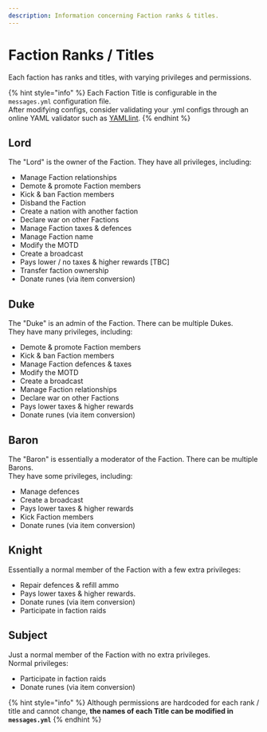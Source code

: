 ```yaml
---
description: Information concerning Faction ranks & titles.
---
```


# Faction Ranks / Titles

Each faction has ranks and titles, with varying privileges and permissions.

{% hint style="info" %}
Each Faction Title is configurable in the `messages.yml` configuration file.\
After modifying configs, consider validating your .yml configs through an online YAML validator such as [YAMLlint](https://www.yamllint.com/).
{% endhint %}

## Lord

The "Lord" is the owner of the Faction. They have all privileges, including:

* Manage Faction relationships
* Demote & promote Faction members
* Kick & ban Faction members
* Disband the Faction
* Create a nation with another faction
* Declare war on other Factions
* Manage Faction taxes & defences
* Manage Faction name
* Modify the MOTD
* Create a broadcast
* Pays lower / no taxes & higher rewards \[TBC]
* Transfer faction ownership
* Donate runes (via item conversion)

## Duke

The "Duke" is an admin of the Faction. There can be multiple Dukes.\
They have many privileges, including:

* Demote & promote Faction members
* Kick & ban Faction members
* Manage Faction defences & taxes
* Modify the MOTD
* Create a broadcast
* Manage Faction relationships
* Declare war on other Factions
* Pays lower taxes & higher rewards
* Donate runes (via item conversion)

## Baron

The "Baron" is essentially a moderator of the Faction. There can be multiple Barons.\
They have some privileges, including:

* Manage defences
* Create a broadcast
* Pays lower taxes & higher rewards
* Kick Faction members
* Donate runes (via item conversion)

## Knight

Essentially a normal member of the Faction with a few extra privileges:

* Repair defences & refill ammo
* Pays lower taxes & higher rewards.
* Donate runes (via item conversion)
* Participate in faction raids

## Subject

Just a normal member of the Faction with no extra privileges.\
Normal privileges:

* Participate in faction raids
* Donate runes (via item conversion)

{% hint style="info" %}
Although permissions are hardcoded for each rank / title and cannot change, **the names of each Title can be modified in `messages.yml`**
{% endhint %}
